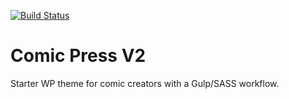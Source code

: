 [![Build Status](https://travis-ci.org/Automattic/_s.svg?branch=master)](https://travis-ci.org/Automattic/_s)

Comic Press V2
===

Starter WP theme for comic creators with a Gulp/SASS workflow.